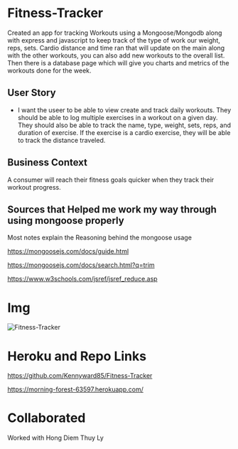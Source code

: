 # Fitness-Tracker

Created an app for tracking Workouts using a Mongoose/Mongodb along with express and javascript to keep track of the type of work our weight, reps, sets.
Cardio distance and time ran that will update on the main along with the other workouts, you can also add new workouts to the overall list.
Then there is a database page which will give you charts and metrics of the workouts done for the week.

## User Story

* I want the useer to be able to view create and track daily workouts. They should be able to log multiple exercises in a workout on a given day. They should also be able to track the name, type, weight, sets, reps, and duration of exercise. If the exercise is a cardio exercise, they will be able to track the distance traveled.

## Business Context

A consumer will reach their fitness goals quicker when they track their workout progress.

## Sources that Helped me work my way through using mongoose properly 
Most notes explain the Reasoning behind the mongoose usage

https://mongoosejs.com/docs/guide.html

https://mongoosejs.com/docs/search.html?q=trim

https://www.w3schools.com/jsref/jsref_reduce.asp

# Img
![Fitness-Tracker](https://user-images.githubusercontent.com/66036794/89610424-116bb780-d840-11ea-98e4-544e1a525d56.png)

# Heroku and Repo Links
https://github.com/Kennyward85/Fitness-Tracker

https://morning-forest-63597.herokuapp.com/

# Collaborated
Worked with Hong Diem Thuy Ly
